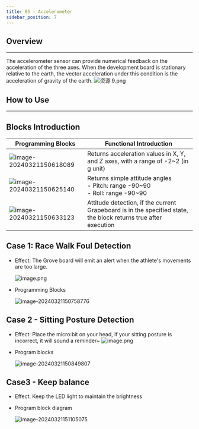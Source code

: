 ```yaml
---
title: 05 - Accelerometer
sidebar_position: 7
---
```

## Overview

---

The accelerometer sensor can provide numerical feedback on the acceleration of the three axes. When the development board is stationary relative to the earth, the vector acceleration under this condition is the acceleration of gravity of the earth.
![资源 9.png](https://learn.kittenbot.cn/2024md_pic/1673508393904-755b9b08-34f0-49b5-b74b-22c77ced6eab.png)

## How to Use

---

## Blocks Introduction

| **Programming Blocks**                                                                | **Functional Introduction**                                                                               |
| ------------------------------------------------------------------------------------------- | --------------------------------------------------------------------------------------------------------------- |
| ![image-20240321150618089](https://learn.kittenbot.cn/2024md_pic/image-20240321150618089.png) | Returns acceleration values in X, Y, and Z axes, with a range of -2~2 (in g unit)                               |
| ![image-20240321150625140](https://learn.kittenbot.cn/2024md_pic/image-20240321150625140.png) | Returns simple attitude angles<br />- Pitch: range -90~90<br />- Roll: range -90~90                            |
| ![image-20240321150633123](https://learn.kittenbot.cn/2024md_pic/image-20240321150633123.png) | Attitude detection, if the current Grapeboard is in the specified state, the block returns true after execution |

## Case 1: Race Walk Foul Detection

- Effect: The Grove board will emit an alert when the athlete's movements are too large.


  ![image.png](https://learn.kittenbot.cn/2024md_pic/1670322135393-aeae8b24-2613-4f48-8cd7-ee54fba9e565.png)
- Programming Blocks

  ![image-20240321150758776](https://learn.kittenbot.cn/2024md_pic/image-20240321150758776.png)

## Case 2 - Sitting Posture Detection

- Effect: Place the micro:bit on your head, if your sitting posture is incorrect, it will sound a reminder~
  ![image.png](https://learn.kittenbot.cn/2024md_pic/1670298497683-63f8489f-f069-4f07-a2d2-63018be4d5a2.png)
- Program blocks

  ![image-20240321150849807](https://learn.kittenbot.cn/2024md_pic/image-20240321150849807.png)

## Case3 - Keep balance

- Effect: Keep the LED light to maintain the brightness
- Program block diagram 

  ![image-20240321151105075](https://learn.kittenbot.cn/2024md_pic/image-20240321151105075.png)
